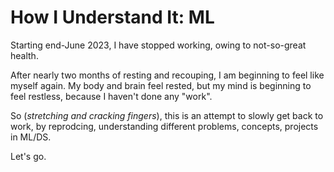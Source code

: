 # How I Understand It: ML

Starting end-June 2023, I have stopped working, owing to not-so-great health.

After nearly two months of resting and recouping, I am beginning to feel like myself again. My body and brain feel rested, but my mind is beginning to feel restless, because I haven't done any "work".

So (*stretching and cracking fingers*), this is an attempt to slowly get back to work, by reprodcing, understanding different problems, concepts, projects in ML/DS.

Let's go.
